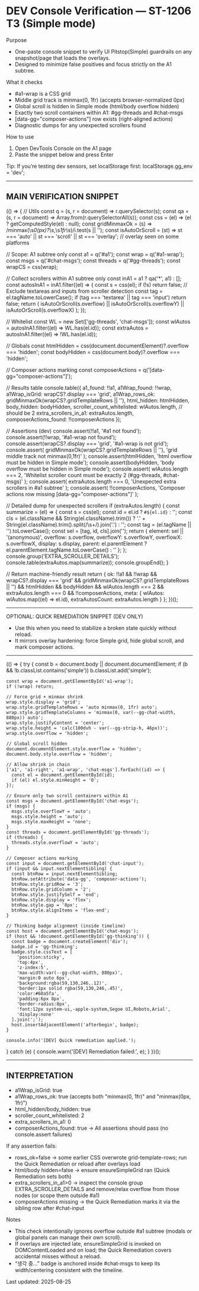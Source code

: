 # DEV Console Verification — ST-1206 T3 (Simple mode)

Purpose
- One-paste console snippet to verify UI Pitstop(Simple) guardrails on any snapshot/page that loads the overlays.
- Designed to minimize false positives and focus strictly on the A1 subtree.

What it checks
- #a1-wrap is a CSS grid
- Middle grid track is minmax(0, 1fr) (accepts browser-normalized 0px)
- Global scroll is hidden in Simple mode (html/body overflow hidden)
- Exactly two scroll containers within A1: #gg-threads and #chat-msgs
- [data-gg="composer-actions"] row exists (right-aligned actions)
- Diagnostic dumps for any unexpected scrollers found

How to use
1) Open DevTools Console on the A1 page
2) Paste the snippet below and press Enter

Tip: If you’re testing dev sensors, set localStorage first:
localStorage.gg_env = 'dev';

----------------------------------------
MAIN VERIFICATION SNIPPET
----------------------------------------
(() => {
  // Utils
  const q = (s, r = document) => r.querySelector(s);
  const qa = (s, r = document) => Array.from(r.querySelectorAll(s));
  const css = (el) => (el ? getComputedStyle(el) : null);
  const gridMinmaxOk = (s) => /minmax\(\s*0(px)?\s*,\s*1fr\s*\)/i.test(s || '');
  const isAutoOrScroll = (st) =>
    st === 'auto' || st === 'scroll' || st === 'overlay'; // overlay seen on some platforms

  // Scope: A1 subtree only
  const a1 = q('#a1');
  const wrap = q('#a1-wrap');
  const msgs = q('#chat-msgs');
  const threads = q('#gg-threads');
  const wrapCS = css(wrap);

  // Collect scrollers within A1 subtree only
  const inA1 = a1 ? qa('*', a1) : [];
  const autosInA1 = inA1.filter((el) => {
    const s = css(el);
    if (!s) return false;
    // Exclude textareas and inputs from scroller detection
    const tag = el.tagName.toLowerCase();
    if (tag === 'textarea' || tag === 'input') return false;
    return (
      isAutoOrScroll(s.overflow) ||
      isAutoOrScroll(s.overflowY) ||
      isAutoOrScroll(s.overflowX)
    );
  });

  // Whitelist
  const WL = new Set(['gg-threads', 'chat-msgs']);
  const wlAutos = autosInA1.filter((el) => WL.has(el.id));
  const extraAutos = autosInA1.filter((el) => !WL.has(el.id));

  // Globals
  const htmlHidden = css(document.documentElement)?.overflow === 'hidden';
  const bodyHidden = css(document.body)?.overflow === 'hidden';

  // Composer actions marking
  const composerActions = q('[data-gg="composer-actions"]');

  // Results table
  console.table({
    a1_found: !!a1,
    a1Wrap_found: !!wrap,
    a1Wrap_isGrid: wrapCS?.display === 'grid',
    a1Wrap_rows_ok: gridMinmaxOk(wrapCS?.gridTemplateRows || ''),
    html_hidden: htmlHidden,
    body_hidden: bodyHidden,
    scroller_count_whitelisted: wlAutos.length, // should be 2
    extra_scrollers_in_a1: extraAutos.length,
    composerActions_found: !!composerActions
  });

  // Assertions (dev)
  console.assert(!!a1, '#a1 not found');
  console.assert(!!wrap, '#a1-wrap not found');
  console.assert(wrapCS?.display === 'grid', '#a1-wrap is not grid');
  console.assert(
    gridMinmaxOk(wrapCS?.gridTemplateRows || ''),
    'grid middle track not minmax(0,1fr)'
  );
  console.assert(htmlHidden, 'html overflow must be hidden in Simple mode');
  console.assert(bodyHidden, 'body overflow must be hidden in Simple mode');
  console.assert(
    wlAutos.length === 2,
    'Whitelist scroller count must be exactly 2 (#gg-threads, #chat-msgs)'
  );
  console.assert(
    extraAutos.length === 0,
    'Unexpected extra scrollers in #a1 subtree'
  );
  console.assert(
    !!composerActions,
    'Composer actions row missing [data-gg="composer-actions"]'
  );

  // Detailed dump for unexpected scrollers
  if (extraAutos.length) {
    const summarize = (el) => {
      const s = css(el);
      const id = el.id ? `#${el.id}` : '';
      const cls =
        (el.className && String(el.className).trim())
          ? '.' + String(el.className).trim().split(/\s+/).join('.')
          : '';
      const tag = (el.tagName || '').toLowerCase();
      const sel = [tag, id, cls].join('');
      return {
        element: sel || '(anonymous)',
        overflow: s.overflow,
        overflowY: s.overflowY,
        overflowX: s.overflowX,
        display: s.display,
        parent: el.parentElement ? el.parentElement.tagName.toLowerCase() : ''
      };
    };
    console.group('EXTRA_SCROLLER_DETAILS');
    console.table(extraAutos.map(summarize));
    console.groupEnd();
  }

  // Return machine-friendly result
  return {
    ok:
      !!a1 &&
      !!wrap &&
      wrapCS?.display === 'grid' &&
      gridMinmaxOk(wrapCS?.gridTemplateRows || '') &&
      htmlHidden &&
      bodyHidden &&
      wlAutos.length === 2 &&
      extraAutos.length === 0 &&
      !!composerActions,
    meta: {
      wlAutos: wlAutos.map((el) => el.id),
      extraAutosCount: extraAutos.length
    }
  };
})();

----------------------------------------
OPTIONAL: QUICK REMEDIATION SNIPPET (DEV ONLY)
- Use this when you need to stabilize a broken state quickly without reload.
- It mirrors overlay hardening: force Simple grid, hide global scroll, and mark composer actions.
----------------------------------------
(() => {
  try {
    const b = document.body || document.documentElement;
    if (b && !b.classList.contains('simple')) b.classList.add('simple');

    const wrap = document.getElementById('a1-wrap');
    if (!wrap) return;

    // Force grid + minmax shrink
    wrap.style.display = 'grid';
    wrap.style.gridTemplateRows = 'auto minmax(0, 1fr) auto';
    wrap.style.gridTemplateColumns = 'minmax(0, var(--gg-chat-width, 880px)) auto';
    wrap.style.justifyContent = 'center';
    wrap.style.height = 'calc(100dvh - var(--gg-strip-h, 46px))';
    wrap.style.overflow = 'hidden';

    // Global scroll hidden
    document.documentElement.style.overflow = 'hidden';
    document.body.style.overflow = 'hidden';

    // Allow shrink in chain
    ['a1', 'a1-right', 'a1-wrap', 'chat-msgs'].forEach((id) => {
      const el = document.getElementById(id);
      if (el) el.style.minHeight = '0';
    });

    // Ensure only two scroll containers within A1
    const msgs = document.getElementById('chat-msgs');
    if (msgs) {
      msgs.style.overflowY = 'auto';
      msgs.style.height = 'auto';
      msgs.style.maxHeight = 'none';
    }
    const threads = document.getElementById('gg-threads');
    if (threads) {
      threads.style.overflowY = 'auto';
    }

    // Composer actions marking
    const input = document.getElementById('chat-input');
    if (input && input.nextElementSibling) {
      const btnRow = input.nextElementSibling;
      btnRow.setAttribute('data-gg', 'composer-actions');
      btnRow.style.gridRow = '3';
      btnRow.style.gridColumn = '2';
      btnRow.style.justifySelf = 'end';
      btnRow.style.display = 'flex';
      btnRow.style.gap = '8px';
      btnRow.style.alignItems = 'flex-end';
    }

    // Thinking badge alignment (inside timeline)
    const host = document.getElementById('chat-msgs');
    if (host && !document.getElementById('gg-thinking')) {
      const badge = document.createElement('div');
      badge.id = 'gg-thinking';
      badge.style.cssText = [
        'position:sticky',
        'top:4px',
        'z-index:5',
        'max-width:var(--gg-chat-width, 880px)',
        'margin:0 auto 6px',
        'background:rgba(59,130,246,.12)',
        'border:1px solid rgba(59,130,246,.45)',
        'color:#60a5fa',
        'padding:6px 8px',
        'border-radius:8px',
        'font:12px system-ui,-apple-system,Segoe UI,Roboto,Arial',
        'display:none'
      ].join(';');
      host.insertAdjacentElement('afterbegin', badge);
    }

    console.info('[DEV] Quick remediation applied.');
  } catch (e) {
    console.warn('[DEV] Remediation failed:', e);
  }
})();

----------------------------------------
INTERPRETATION
----------------------------------------
- a1Wrap_isGrid: true
- a1Wrap_rows_ok: true (accepts both "minmax(0, 1fr)" and "minmax(0px, 1fr)")
- html_hidden/body_hidden: true
- scroller_count_whitelisted: 2
- extra_scrollers_in_a1: 0
- composerActions_found: true
→ All assertions should pass (no console.assert failures)

If any assertion fails:
- rows_ok=false → some earlier CSS overwrote grid-template-rows; run the Quick Remediation or reload after overlays load
- html/body hidden=false → ensure ensureSimpleGrid ran (Quick Remediation sets both)
- extra_scrollers_in_a1>0 → inspect the console group EXTRA_SCROLLER_DETAILS and remove/relax overflow from those nodes (or scope them outside #a1)
- composerActions missing → the Quick Remediation marks it via the sibling row after #chat-input

Notes
- This check intentionally ignores overflow outside #a1 subtree (modals or global panels can manage their own scroll).
- If overlays are injected late, ensureSimpleGrid is invoked on DOMContentLoaded and on load; the Quick Remediation covers accidental misses without a reload.
- “생각 중…” badge is anchored inside #chat-msgs to keep its width/centering consistent with the timeline.

Last updated: 2025-08-25